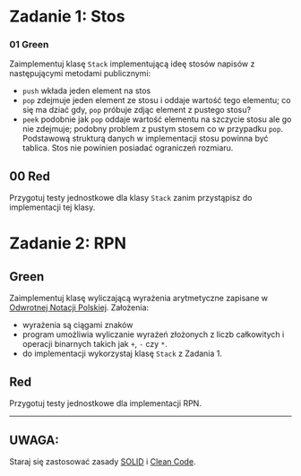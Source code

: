 # Zadanie 1: Stos

### 01 Green
Zaimplementuj klasę ``Stack`` implementującą ideę stosów napisów z następującymi metodami publicznymi:
- ``push`` wkłada jeden element na stos
- ``pop`` zdejmuje jeden element ze stosu i oddaje wartość tego elementu; co się ma dziać gdy, ``pop`` próbuje 
    zdjąc element z pustego stosu?
- ``peek`` podobnie jak ``pop`` oddaje wartość elementu na szczycie stosu ale go nie zdejmuje; 
    podobny problem z pustym stosem co w przypadku ``pop``.
Podstawową strukturą danych w implementacji stosu powinna być tablica. Stos nie powinien posiadać ograniczeń rozmiaru.

## 00 Red
Przygotuj testy jednostkowe dla klasy ``Stack`` zanim przystąpisz do implementacji tej klasy.

# Zadanie 2: RPN

## Green
Zaimplementuj klasę wyliczającą wyrażenia arytmetyczne zapisane w [Odwrotnej Notacji Polskiej](https://pl.wikipedia.org/wiki/Odwrotna_notacja_polska).
Założenia:
- wyrażenia są ciągami znaków
- program umożliwia wyliczanie wyrażeń złożonych z liczb całkowitych i operacji binarnych takich jak ``+``, ``-`` czy ``*``.
- do implementacji wykorzystaj klasę ``Stack`` z Zadania 1.

## Red
Przygotuj testy jednostkowe dla implementacji RPN.

---

## UWAGA: 
Staraj się zastosować zasady [SOLID](https://www.samouczekprogramisty.pl/solid-czyli-dobre-praktyki-w-programowaniu-obiektowym/)
i [Clean Code](https://cleancoders.com/episode/clean-code-episode-1).